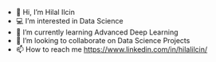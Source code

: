- 👋 Hi, I’m Hilal Ilcin 
- 💻 I’m interested in Data Science
- 🌱 I’m currently learning Advanced Deep Learning
- 💬 I’m looking to collaborate on Data Science Projects
- 📫 How to reach me https://www.linkedin.com/in/hilalilcin/
  


<!---
hilalilcin/hilalilcin is a ✨ special ✨ repository because its `README.md` (this file) appears on your GitHub profile.
You can click the Preview link to take a look at your changes.
--->
